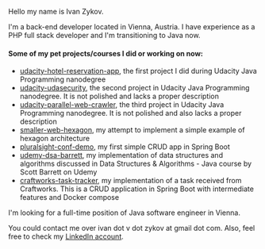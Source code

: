 Hello my name is Ivan Zykov.

I'm a back-end developer located in Vienna, Austria. I have experience as a PHP full stack developer and I'm transitioning to Java now.

#### Some of my pet projects/courses I did or working on now:
- [udacity-hotel-reservation-app](https://github.com/IvanZet/udacity-hotel-reservation-app), the first project I did during Udacity Java Programming nanodegree
- [udacity-udasecurity](https://github.com/IvanZet/udacity-udasecurity), the second project in Udacity Java Programming nanodegree. It is not polished and lacks a
  proper description
- [udacity-parallel-web-crawler](https://github.com/IvanZet/udacity-parallel-web-crawler), the third project in Udacity Java Programming nanodegree. It is not polished
  and also lacks a proper description
- [smaller-web-hexagon](https://github.com/IvanZet/smaller-web-hexagon), my attempt to implement a simple example of hexagon architecture
- [pluralsight-conf-demo](https://github.com/IvanZet/pluralsight-conf-demo), my first simple CRUD app in Spring Boot
- [udemy-dsa-barrett](https://github.com/IvanZet/udemy-dsa-barrett), my implementation of data structures and algorithms discussed in Data Structures & Algorithms - Java course by Scott Barrett on Udemy
- [craftworks-task-tracker](https://github.com/IvanZet/craftworks-task-tracker), my implementation of a task received from Craftworks. This is a CRUD application in Spring Boot with intermediate features and Docker compose

I'm looking for a full-time position of Java software engineer in Vienna.

You could contact me over ivan dot v dot zykov at gmail dot com. Also, feel free to check my [LinkedIn account](https://www.linkedin.com/in/ivan-zykov/).

<!---
IvanZet/IvanZet is a ✨ special ✨ repository because its `README.md` (this file) appears on your GitHub profile.
You can click the Preview link to take a look at your changes.
--->
